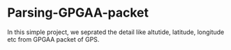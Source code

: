 # Parsing-GPGAA-packet
In this simple project, we seprated the detail like altutide, latitude, longitude etc from GPGAA packet of GPS. 
